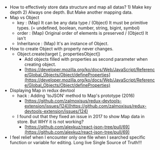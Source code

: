 - How to effectively store data structure and map all datas? 1) Make key depth 2) Always one depth. But Make another mapping data.
- Map vs Object
  - key : (Map) It can be any data type / (Object) It must be primitive types. (= undefined, boolean, number, string, bigint, symbol)
  - order : (Map) Original order of elements is preserved / (Object) It isn't
  - Inheritance : (Map) It's an instance of Object.
- How to create Object with property never changes.
  - Object.create(target [, propertiesObject])
    - Add objects filled with properties as second parameter when creating object.
    - [https://developer.mozilla.org/ko/docs/Web/JavaScript/Reference/Global_Objects/Object/defineProperties](https://developer.mozilla.org/ko/docs/Web/JavaScript/Reference/Global_Objects/Object/defineProperties)
- Displaying Map in redux devtool
  - hack : Adding 'toJSON' method to Map's prototype (2016)
    - [https://github.com/zalmoxisus/redux-devtools-extension/issues/124](https://github.com/zalmoxisus/redux-devtools-extension/issues/124)
  - I found out that they fixed an issue in 2017 to show Map data in store. But WHY it is not working?
    - [https://github.com/alexkuz/react-json-tree/pull/69](https://github.com/alexkuz/react-json-tree/pull/69)
- I feel relief when I encounter only one file when I searched specific function or variable for editing. Long live Single Source of Truth!!!
